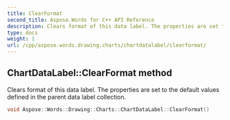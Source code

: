 ```yaml
---
title: ClearFormat
second_title: Aspose.Words for C++ API Reference
description: Clears format of this data label. The properties are set to the default values defined in the parent data label collection.
type: docs
weight: 1
url: /cpp/aspose.words.drawing.charts/chartdatalabel/clearformat/
---
```

## ChartDataLabel::ClearFormat method


Clears format of this data label. The properties are set to the default values defined in the parent data label collection.

```cpp
void Aspose::Words::Drawing::Charts::ChartDataLabel::ClearFormat()
```

